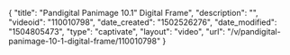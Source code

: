 {
    "title": "Pandigital Panimage 10.1&quot; Digital Frame",
    "description": "",
    "videoid": "110010798",
    "date_created": "1502526276",
    "date_modified": "1504805473",
    "type": "captivate",
    "layout": "video",
    "url": "\/v\/pandigital-panimage-10-1-digital-frame\/110010798"
}